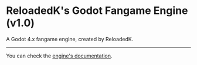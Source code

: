 # ReloadedK's Godot Fangame Engine (v1.0)

A Godot 4.x fangame engine, created by ReloadedK.

---

You can check the [engine's documentation](https://github.com/ReloadedK-git/ReloadedKs-Godot-Fangame-Engine-Docs/blob/main/00_start.md).
